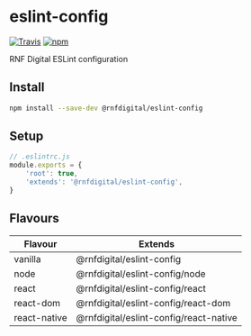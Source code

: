 # eslint-config
[![Travis](https://img.shields.io/travis/RNFDigital/eslint-config.svg?maxAge=3600)](https://travis-ci.org/RNFDigital/eslint-config)
[![npm](https://img.shields.io/npm/v/@rnfdigital/eslint-config.svg?maxAge=3600)](https://www.npmjs.com/package/@rnfdigital/eslint-config)

RNF Digital ESLint configuration

## Install
```sh
npm install --save-dev @rnfdigital/eslint-config
```

## Setup
```js
// .eslintrc.js
module.exports = {
    'root': true,
    'extends': '@rnfdigital/eslint-config',
}
```

## Flavours

| Flavour      | Extends                                |
|--------------|----------------------------------------|
| vanilla      | @rnfdigital/eslint-config              |
| node         | @rnfdigital/eslint-config/node         |
| react        | @rnfdigital/eslint-config/react        |
| react-dom    | @rnfdigital/eslint-config/react-dom    |
| react-native | @rnfdigital/eslint-config/react-native |
